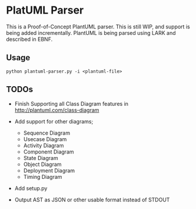 # PlatUML Parser

This is a Proof-of-Concept PlantUML parser. This is still WIP, and support is
being added incrementally. PlantUML is being parsed using LARK and described in
EBNF.

## Usage

```
python plantuml-parser.py -i <plantuml-file>
```

## TODOs

* Finish Supporting all Class Diagram features in
  http://plantuml.com/class-diagram
* Add support for other diagrams;

  * Sequence Diagram
  * Usecase Diagram
  * Activity Diagram
  * Component Diagram
  * State Diagram
  * Object Diagram
  * Deployment Diagram
  * Timing Diagram

* Add setup.py
* Output AST as JSON or other usable format instead of STDOUT
